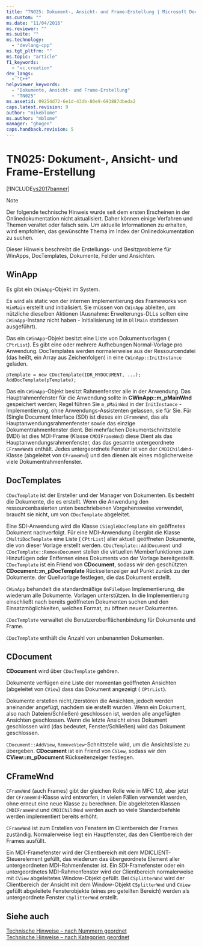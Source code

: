 ```yaml
---
title: "TN025: Dokument-, Ansicht- und Frame-Erstellung | Microsoft Docs"
ms.custom: ""
ms.date: "11/04/2016"
ms.reviewer: ""
ms.suite: ""
ms.technology: 
  - "devlang-cpp"
ms.tgt_pltfrm: ""
ms.topic: "article"
f1_keywords: 
  - "vc.creation"
dev_langs: 
  - "C++"
helpviewer_keywords: 
  - "Dokumente, Ansicht- und Frame-Erstellung"
  - "TN025"
ms.assetid: 09254d72-6e1d-43db-80e9-693887dbeda2
caps.latest.revision: 9
author: "mikeblome"
ms.author: "mblome"
manager: "ghogen"
caps.handback.revision: 5
---
```

# TN025: Dokument-, Ansicht- und Frame-Erstellung
[!INCLUDE[vs2017banner](../assembler/inline/includes/vs2017banner.md)]

> [!NOTE]
>  Der folgende technische Hinweis wurde seit dem ersten Erscheinen in der Onlinedokumentation nicht aktualisiert.  Daher können einige Verfahren und Themen veraltet oder falsch sein.  Um aktuelle Informationen zu erhalten, wird empfohlen, das gewünschte Thema im Index der Onlinedokumentation zu suchen.  
  
 Dieser Hinweis beschreibt die Erstellungs\- und Besitzprobleme für WinApps, DocTemplates, Dokumente, Felder und Ansichten.  
  
## WinApp  
 Es gibt ein `CWinApp`\-Objekt im System.  
  
 Es wird als static von der internen Implementierung des Frameworks von `WinMain` erstellt und initialisiert.  Sie müssen von `CWinApp` ableiten, um nützliche dieselben Aktionen \(Ausnahme: Erweiterungs\-DLLs sollten eine `CWinApp`\-Instanz nicht haben \- Initialisierung ist in `DllMain` stattdessen ausgeführt\).  
  
 Das ein `CWinApp`\-Objekt besitzt eine Liste von Dokumentvorlagen \( `CPtrList`\).  Es gibt eine oder mehrere Aufhebungen Normal\-Vorlage pro Anwendung.  DocTemplates werden normalerweise aus der Ressourcendatei \(das heißt, ein Array aus Zeichenfolgen\) in eine `CWinApp::InitInstance` geladen.  
  
```  
pTemplate = new CDocTemplate(IDR_MYDOCUMENT, ...);  
AddDocTemplate(pTemplate);  
```  
  
 Das ein `CWinApp`\-Objekt besitzt Rahmenfenster alle in der Anwendung.  Das Hauptrahmenfenster für die Anwendung sollte in **CWinApp::m\_pMainWnd** gespeichert werden; Regel führen Sie `m_pMainWnd` in der `InitInstance` \- Implementierung, ohne Anwendungs\-Assistenten gelassen, sie für Sie.  Für \(Single Document Interface \(SDI\) ist dieses ein `CFrameWnd`, das als Hauptanwendungsrahmenfenster sowie das einzige Dokumentrahmenfenster dient.  Bei mehrfachen Dokumentschnittstelle \(MDI\) ist dies MDI\-Frame \(Klasse `CMDIFrameWnd`\) diese Dient als das Hauptanwendungsrahmenfenster, das das gesamte untergeordnete `CFrameWnd`s enthält.  Jedes untergeordnete Fenster ist von der `CMDIChildWnd`\-Klasse \(abgeleitet von `CFrameWnd`\) und den dienen als eines möglicherweise viele Dokumentrahmenfenster.  
  
## DocTemplates  
 `CDocTemplate` ist der Ersteller und der Manager von Dokumenten.  Es besteht die Dokumente, die es erstellt.  Wenn die Anwendung den ressourcenbasierten unten beschriebenen Vorgehensweise verwendet, braucht sie nicht, um von `CDocTemplate` abgeleitet.  
  
 Eine SDI\-Anwendung wird die Klasse `CSingleDocTemplate` ein geöffnetes Dokument nachverfolgt.  Für eine MDI\-Anwendung übergibt die Klasse `CMultiDocTemplate` eine Liste \( `CPtrList`\) aller aktuell geöffneten Dokumente, die von dieser Vorlage erstellt werden.  `CDocTemplate::AddDocument` und `CDocTemplate::RemoveDocument` stellen die virtuellen Memberfunktionen zum Hinzufügen oder Entfernen eines Dokuments von der Vorlage bereitgestellt.  `CDocTemplate` ist ein Friend von **CDocument**, sodass wir den geschützten **CDocument::m\_pDocTemplate** Rückseitenzeiger auf Punkt zurück zu der Dokumente. der Quellvorlage festlegen, die das Dokument erstellt.  
  
 `CWinApp` behandelt die standardmäßige `OnFileOpen` Implementierung, die wiederum alle Dokumente. Vorlagen unterstützen.  In die Implementierung einschließt nach bereits geöffneten Dokumenten suchen und den Einsatzmöglichkeiten, welches Format, zu öffnen neuer Dokumenten.  
  
 `CDocTemplate` verwaltet die Benutzeroberflächenbindung für Dokumente und Frame.  
  
 `CDocTemplate` enthält die Anzahl von unbenannten Dokumenten.  
  
## CDocument  
 **CDocument** wird über `CDocTemplate` gehören.  
  
 Dokumente verfügen eine Liste der momentan geöffneten Ansichten \(abgeleitet von `CView`\) dass das Dokument angezeigt \( `CPtrList`\).  
  
 Dokumente erstellen nicht,\/zerstören die Ansichten, jedoch werden aneinander angefügt, nachdem sie erstellt wurden.  Wenn ein Dokument, also nach Dateien\/Schließen\) geschlossen ist, werden alle angefügten Ansichten geschlossen.  Wenn die letzte Ansicht eines Dokument geschlossen wird \(das bedeutet, Fenster\/Schließen\) wird das Dokument geschlossen.  
  
 `CDocument::AddView`, `RemoveView`\-Schnittstelle wird, um die Ansichtsliste zu übergeben.  **CDocument** ist ein Friend von `CView`, sodass wir den **CView::m\_pDocument** Rückseitenzeiger festlegen.  
  
## CFrameWnd  
 `CFrameWnd` \(auch Frames\) gibt der gleichen Rolle wie in MFC 1.0, aber jetzt der `CFrameWnd`\-Klasse wird entworfen, in vielen Fällen verwendet werden, ohne erneut eine neue Klasse zu berechnen.  Die abgeleiteten Klassen `CMDIFrameWnd` und `CMDIChildWnd` werden auch so viele Standardbefehle werden implementiert bereits erhöht.  
  
 `CFrameWnd` ist zum Erstellen von Fenstern im Clientbereich der Frames zuständig.  Normalerweise liegt ein Hauptfenster, das den Clientbereich der Frames ausfüllt.  
  
 Ein MDI\-Framefenster wird der Clientbereich mit dem MDICLIENT\-Steuerelement gefüllt, das wiederum das übergeordnete Element aller untergeordneten MDI\-Rahmenfenster ist.  Ein SDI\-Framefenster oder ein untergeordnetes MDI\-Rahmenfenster wird der Clientbereich normalerweise mit `CView` abgeleitetes Window\-Objekt gefüllt.  Bei `CSplitterWnd` wird der Clientbereich der Ansicht mit dem Window\-Objekt `CSplitterWnd` und `CView` gefüllt abgeleitete Fensterobjekte \(eines pro geteilten Bereich\) werden als untergeordnete Fenster `CSplitterWnd` erstellt.  
  
## Siehe auch  
 [Technische Hinweise – nach Nummern geordnet](../mfc/technical-notes-by-number.md)   
 [Technische Hinweise – nach Kategorien geordnet](../mfc/technical-notes-by-category.md)